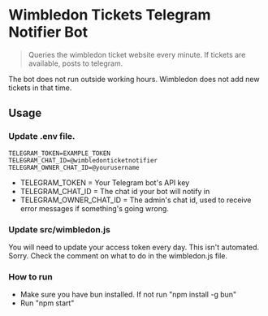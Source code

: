 # Wimbledon Tickets Telegram Notifier Bot

> Queries the wimbledon ticket website every minute.
> If tickets are available, posts to telegram.

The bot does not run outside working hours. Wimbledon does not add new tickets in that time.

## Usage

### Update .env file.

```
TELEGRAM_TOKEN=EXAMPLE_TOKEN
TELEGRAM_CHAT_ID=@wimbledonticketnotifier
TELEGRAM_OWNER_CHAT_ID=@yourusername
```

- TELEGRAM_TOKEN = Your Telegram bot's API key
- TELEGRAM_CHAT_ID = The chat id your bot will notify in
- TELEGRAM_OWNER_CHAT_ID = The admin's chat id, used to receive error messages if something's going wrong.

### Update src/wimbledon.js

You will need to update your access token every day. This isn't automated. Sorry. Check the comment on what to do in the wimbledon.js file.

### How to run

- Make sure you have bun installed. If not run "npm install -g bun"
- Run "npm start"
